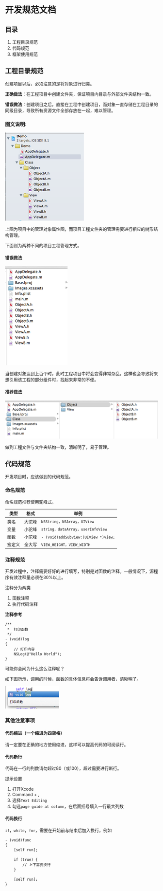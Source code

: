 # 开发规范文档

## 目录

1. 工程目录规范
2. 代码规范
3. 框架使用规范

## 工程目录规范

创建项目以后，必须注意的是将对象进行归类。

**正确做法**：在工程项目中创建文件夹，保证项目内目录与外部文件夹结构一致。

**错误做法**：创建项目之后，直接在工程中创建项目，而对象一直存储在工程目录的同级目录，导致所有资源文件全部存放在一起，难以管理。

### 图文说明:

![工程目录](resource/proj_tree.png)

上图为项目中的管理对象属性图，而项目工程文件夹的管理需要进行相应的树形结构管理。 

下面则为两种不同的项目工程管理方式。

#### 错误做法

![工程目录](resource/proj_tree_wrong.png)

当创建对象达到上百个时，此时工程项目中将会变得非常杂乱，这样也会导致将来想引用该工程的部分组件时，找起来非常的不便。

#### 推荐做法

![工程目录](resource/proj_tree_right.png)

做到工程文件与文件夹结构一致，清晰明了，易于管理。

## 代码规范

开发项目时，应该做到的代码规范。

### 命名规范

命名规范推荐使用驼峰式。

|类型|格式|举例|
|---|---|---|
|类名|大驼峰|`NSString，NSArray，UIView`  |
|变量|小驼峰|`string，dataArray，userInfoView`|  
|函数|小驼峰|`- (void)addSubview:(UIView *)view;`  |
|宏定义|全大写|`VIEW_HEIGHT，VIEW_WIDTH`|

### 注释规范

开发过程中，注释需要好好的进行填写，特别是对函数的注释。一般情况下，源程序有效注释量必须在30%以上。 

注释分为两类

1. 函数注释
2. 执行代码注释

**注释参考**

```
/**
 *  打印函数
 */
- (void)log
{
    // 打印内容
    NSLog(@"Hello World");
}
```

可能你会问为什么这么注释呢？

如下图所示，调用的时候，函数的具体信息将会告诉调用者，清晰明了。

![注释提示](resource/func_statement_alert.png)

### 其他注意事项

#### 代码缩进（一个缩进为四空格）

请一定要在正确的地方使用缩进，这样可以提高代码的可阅读行。

#### 代码断行
 
代码在一行的列数请勿超过80（或100），超过需要进行断行。

提示设置

1. 打开Xcode
2. Command + ,
3. 选择`Text Editing`
4. 勾选`page guide at column`，在后面括号填入一行最大列数

#### 代码换行

`if`，`while`，`for`，需要在开始前与结束后加入换行，例如

```
- (void)func
{
    [self run];
    
    if (true) {
        // 上下需要换行
    }
    
    [self run];
}
```
 


 